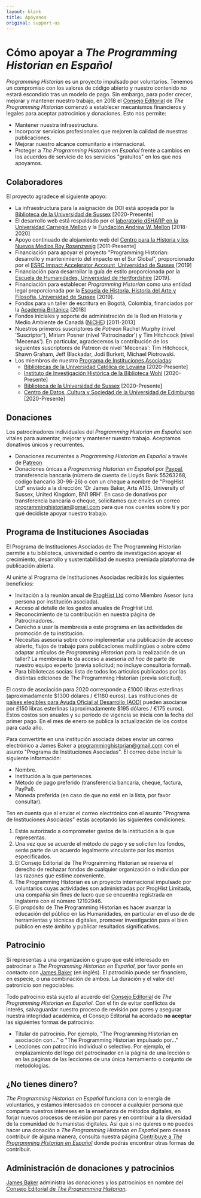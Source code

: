```yaml
---
layout: blank
title: Apóyanos
original: support-us
---
```


# Cómo apoyar a _The Programming Historian en Español_

*Programming Historian* es un proyecto impulsado por voluntarios. Tenemos un compromiso con los valores de código abierto y nuestro contenido no estará escondido tras un modelo de pago. Sin embargo, para poder crecer, mejorar y mantener nuestro trabajo, en 2018 el [Consejo Editorial](/es/equipo-de-proyecto) de *The Programming Historian* comenzó a establecer mecanismos financieros y legales para aceptar patrocinios y donaciones. Esto nos permite:

- Mantener nuestra infraestructura.
- Incorporar servicios profesionales que mejoren la calidad de nuestras publicaciones.
- Mejorar nuestro alcance comunitario e internacional.
- Proteger a *The Programming Historian en Español* frente a cambios en los acuerdos de servicio de los servicios "gratuitos" en los que nos apoyamos.

## Colaboradores
El proyecto agradece el siguiente apoyo:

- La infraestructura para la asignación de DOI está apoyada por la [Biblioteca de la Universidad de Sussex](https://www.sussex.ac.uk/library/) [2020-Presente]
- El desarrollo web está respaldado por el [laboratorio dSHARP en la Universidad Carnegie Mellon](http://dsharp.library.cmu.edu) y la [Fundación Andrew W. Mellon](https://mellon.org) [2018-2020]
- Apoyo continuado de alojamiento web del [Centro para la Historia y los Nuevos Medios Roy Rosenzweig](http://chnm.gmu.edu/) [2011-Presente]
- Financiación para apoyar el proyecto "Programming Historian: desarrollo y mantenimiento del impacto en el Sur Global", proporcionado por el [ESRC Impact Accelerator Account, Universidad de Sussex](http://www.sussex.ac.uk/staff/research/rqi/rqi_information_and_support/rqi_impact_funding/if-esrciaa/) [2019]
- Financiación para desarrollar la guía de estilo proporcionada por la [Escuela de Humanidades, Universidad de Hertfordshire](https://www.herts.ac.uk/study/schools-of-study/humanities) [2019].
- Financiación para establecer <em>Programming Historian</em> como una entidad legal proporcionada por la [Escuela de Historia, Historia del Arte y Filosofia, Universidad de Sussex](http://www.sussex.ac.uk/hahp/) [2019].
- Fondos para un taller de escritura en Bogotá, Colombia, financiados por la [Academia Británica](https://www.thebritishacademy.ac.uk) [2018]
- Fondos iniciales y soporte de administración de la Red en Historia y Medio Ambiente de Canadá ([NiCHE](http://niche-canada.org/)) [2011-2013]
- Nuestros primeros suscriptores de *Patreon* Rachel Murphy (nivel 'Suscriptor'), Miriam Posner (nivel 'Patrocinador') y Tim Hitchcock (nivel 'Mecenas'). En particular, agradecemos la contribución de los siguientes suscriptores de Patreon de nivel 'Mecenas': Tim Hitchcock, Shawn Graham, Jeff Blackadar, Jodi Burkett, Michael Piotrowski.
- Los miembros de nuestro [Programa de Instituciones Asociadas](apoyanos#programa-de-instituciones-asociadas):
  - [Bibliotecas de la Universidad Católica de Lovaina](https://bib.kuleuven.be/) [2020-Presente]
  - [Instituto de Investigación Histórica de la Biblioteca Wohl](https://www.history.ac.uk/library) [2020-Presente]
  - [Biblioteca de la Universidad de Sussex](https://www.sussex.ac.uk/library/) [2020-Presente]
  - [Centro de Datos, Cultura y Sociedad de la Universidad de Edimburgo](https://www.cdcs.ed.ac.uk/) [2020-Presente]

## Donaciones
Los patrocinadores individuales del _Programming Historian en Español_ son vitales para aumentar, mejorar y mantener nuestro trabajo. Aceptamos donativos únicos y recurrentes.  

- Donaciones recurrentes a _Programming Historian en Español_ a través de [Patreon](https://www.patreon.com/theprogramminghistorian)
- Donaciones únicas a _Programming Historian en Español_ por [Paypal](https://www.paypal.com/cgi-bin/webscr?cmd=_s-xclick&hosted_button_id=7BGHUZRVS4LYL&source=url), transferencia bancaria (número de cuenta de Lloyds Bank 55263268, código bancario 30-96-26) o con un cheque a nombre de "ProgHist Ltd" enviado a la dirección: 'Dr James Baker, Arts A135, University of Sussex, United Kingdom, BN1 9RH'. En caso de donativos por transferencia bancaria o cheque, solicitamos que envíes un correo <a href="mailto:programminghistorian@gmail.com">programminghistorian@gmail.com</a> para que nos cuentes sobre ti y por qué decidiste apoyar nuestro trabajo.

## Programa de Instituciones Asociadas

El Programa de Instituciones Asociadas de The Programming Historian permite a tu biblioteca, universidad o centro de investigación apoyar el crecimiento, desarrollo y sustentabilidad de nuestra premiada plataforma de publicación abierta.

Al unirte al Programa de Instituciones Asociadas recibirás los siguientes beneficios:

- Invitación a la reunión anual de [ProgHist Ltd](https://beta.companieshouse.gov.uk/company/12192946) como Miembro Asesor (una persona por institución asociada).
- Acceso al detalle de los gastos anuales de ProgHist Ltd.
- Reconocimiento de tu contribución en nuestra página de Patrocinadores.
- Derecho a usar la membresía a este programa en las actividades de promoción de tu institución.
- Necesitas asesoría sobre cómo implementar una publicación de acceso abierto, flujos de trabajo para publicaciones multilingües o sobre cómo adaptar artículos de _Programming Historian_ para la realización de un taller? La membresía te da acceso a asesoría _ad hoc_ de parte de nuestro equipo experto (previa solicitud; no incluye consultoría formal).
- Para bibliotecas socias: lista de todos los artículos publicados por las distintas ediciones de The Programming Historian (previa solicitud).

El costo de asociación para 2020 corresponde a £1000 libras esterlinas (aproximadamente $1300 dólares / €1180 euros). Las instituciones de [países elegibles para Ayuda Oficial al Desarrollo (AOD)](https://www.oecd.org/dac/financing-sustainable-development/development-finance-standards/DAC_List_ODA_Recipients2018to2020_flows_En.pdf) pueden asociarse por £150 libras esterlinas (aproximadamente $195 dólares / €175 euros). Estos costos son anuales y su período de vigencia se inicia con la fecha del primer pago. En el mes de enero se publica la actualización de los costos para cada año.

Para convertirte en una institución asociada debes enviar un correo electrónico a James Baker a <a href="mailto:programminghistorian@gmail.com">programminghistorian@gmail.com</a> con el asunto "Programa de Instituciones Asociadas". El correo debe incluir la siguiente información:

- Nombre.
- Institución a la que perteneces.
- Método de pago preferido (transferencia bancaria, cheque, factura, PayPal).
- Moneda preferida (en caso de que no esté en la lista, por favor consultar).

Ten en cuenta que al enviar el correo electrónico con el asunto "Programa de Instituciones Asociadas" estás aceptando las siguientes condiciones:

1. Estás autorizado a comprometer gastos de la institución a la que representas.
2. Una vez que se acuerde el método de pago y se soliciten los fondos, serás parte de un acuerdo legalmente vinculante por los montos especificados.
3. El Consejo Editorial de The Programming Historian se reserva el derecho de rechazar fondos de cualquier organización o individuo por las razones que estime conveniente.
4. The Programming Historian es un proyecto internacional impulsado por voluntarios cuyas actividades son administradas por ProgHist Limitada, una compañía sin fines de lucro que se encuentra registrada en Inglaterra con el número 12192946.
5. El propósito de The Programming Historian es hacer avanzar la educación del público en las Humanidades, en particular en el uso de de herramientas y técnicas digitales, promover investigación para el bien público en este ámbito y publicar resultados significativos.


## Patrocinio
Si representas a una organización o grupo que esté interesado en patrocinar a *The Programming Historian en Español*, por favor ponte en contacto con [James Baker](https://github.com/drjwbaker) (en inglés). El patrocinio puede ser financiero, en especie, o una combinación de ambos. La duración y el valor del patronicio son negociables.

Todo patrocinio está sujeto al acuerdo del [Consejo Editorial](/es/equipo-de-proyecto) de *The Programming Historian en Español*. Con el fin de evitar conflictos de interés, salvaguardar nuestro proceso de revisión por pares y asegurar nuestra integridad académica, el Consejo Editorial ha acordado **no aceptar** las siguientes formas de patrocinio:

- Titular de patrocinio. Por ejemplo, "The Programming Historian en asociación con..." o "The Programming Historian impulsado por..."
- Lecciones con patrocinio individual o selectivo. Por ejemplo, el emplazamiento del logo del patrocinador en la página de una lección o en las páginas de las lecciones de una única herramiento o conjunto de metodologías.

## ¿No tienes dinero?
*The Programming Historian en Español* funciona con la energía de voluntarios, y estamos interesados en conocer a cualquier persona que comparta nuestros intereses en la enseñanza de métodos digitales, en forjar nuevos procesos de revisión por pares y en contribuir a la diversidad de la comunidad de humanistas digitales. Así que si no quieres o no puedes hacer una donación a *The Programming Historian en Español* pero deseas contribuir de alguna manera, consulta nuestra página [Contribuye a *The Programming Historian en Español*](/es/contribuciones) donde podrás encontrar otras formas de contribuir.

## Administración de donaciones y patrocinios
[James Baker](https://github.com/drjwbaker) administra las donaciones y los patrocinios en nombre del [Consejo Editorial de *The Programming Historian*](/es/equipo-de-proyecto).
